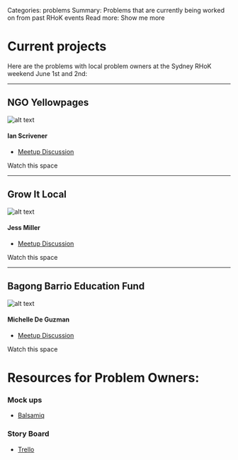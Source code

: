 Categories: problems
Summary: Problems that are currently being worked on from past RHoK events
Read more: Show me more

# Current projects
Here are the problems with local problem owners at the Sydney RHoK weekend June 1st and 2nd:

------
## NGO Yellowpages
![alt text](/images/NGO-Yellowpages.png "NGO Yellowpages Logo")
#### Ian Scrivener
- [Meetup Discussion](http://www.meetup.com/rhok-sydney/messages/boards/thread/34749802#102080122)

Watch this space

------
## Grow It Local
![alt text](http://www.growitlocal.com.au/images/logo.png "Grow it Local Logo")
#### Jess Miller
- [Meetup Discussion](http://www.meetup.com/rhok-sydney/messages/boards/thread/34749892#102080312)

Watch this space

------
## Bagong Barrio Education Fund
![alt text](http://www.bbef.org.au/images/homeheaderimage.gif "BBEF logo")
#### Michelle De Guzman
- [Meetup Discussion](http://www.meetup.com/rhok-sydney/messages/boards/thread/34749912#102080402)

Watch this space


# Resources for Problem Owners:
### Mock ups
- [Balsamiq](http://www.balsamiq.com/)
### Story Board
- [Trello](https://trello.com)






